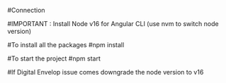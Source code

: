 #Connection

#IMPORTANT : Install Node v16 for Angular CLI (use nvm to switch node version)

#To install all the packages
#npm install

#To start the project
#npm start 

#If Digital Envelop issue comes downgrade the node version to v16
